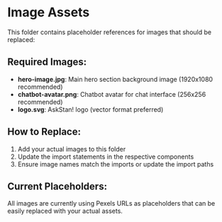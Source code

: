# Image Assets

This folder contains placeholder references for images that should be replaced:

## Required Images:
- **hero-image.jpg**: Main hero section background image (1920x1080 recommended)
- **chatbot-avatar.png**: Chatbot avatar for chat interface (256x256 recommended) 
- **logo.svg**: AskStan! logo (vector format preferred)

## How to Replace:
1. Add your actual images to this folder
2. Update the import statements in the respective components
3. Ensure image names match the imports or update the import paths

## Current Placeholders:
All images are currently using Pexels URLs as placeholders that can be easily replaced with your actual assets.